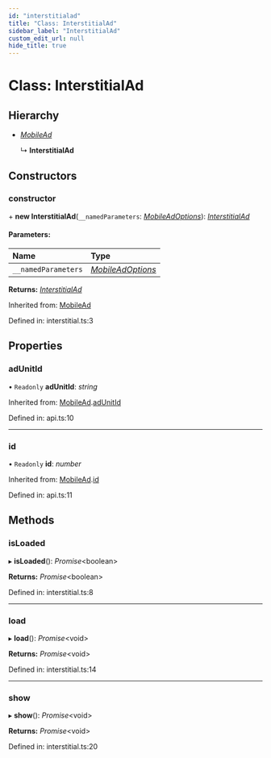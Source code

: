 ```yaml
---
id: "interstitialad"
title: "Class: InterstitialAd"
sidebar_label: "InterstitialAd"
custom_edit_url: null
hide_title: true
---
```


# Class: InterstitialAd

## Hierarchy

* [*MobileAd*](mobilead.md)

  ↳ **InterstitialAd**

## Constructors

### constructor

\+ **new InterstitialAd**(`__namedParameters`: [*MobileAdOptions*](../index.md#mobileadoptions)): [*InterstitialAd*](interstitialad.md)

#### Parameters:

Name | Type |
:------ | :------ |
`__namedParameters` | [*MobileAdOptions*](../index.md#mobileadoptions) |

**Returns:** [*InterstitialAd*](interstitialad.md)

Inherited from: [MobileAd](mobilead.md)

Defined in: interstitial.ts:3

## Properties

### adUnitId

• `Readonly` **adUnitId**: *string*

Inherited from: [MobileAd](mobilead.md).[adUnitId](mobilead.md#adunitid)

Defined in: api.ts:10

___

### id

• `Readonly` **id**: *number*

Inherited from: [MobileAd](mobilead.md).[id](mobilead.md#id)

Defined in: api.ts:11

## Methods

### isLoaded

▸ **isLoaded**(): *Promise*<boolean\>

**Returns:** *Promise*<boolean\>

Defined in: interstitial.ts:8

___

### load

▸ **load**(): *Promise*<void\>

**Returns:** *Promise*<void\>

Defined in: interstitial.ts:14

___

### show

▸ **show**(): *Promise*<void\>

**Returns:** *Promise*<void\>

Defined in: interstitial.ts:20
